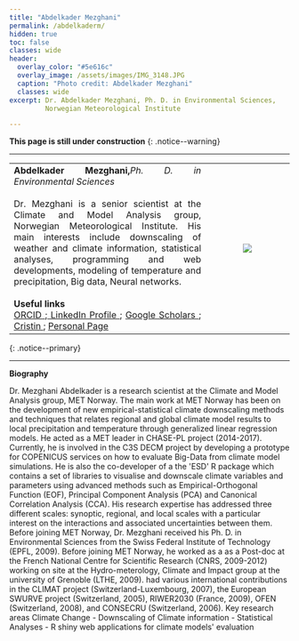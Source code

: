 ```yaml
---
title: "Abdelkader Mezghani"
permalink: /abdelkaderm/
hidden: true
toc: false
classes: wide
header:
  overlay_color: "#5e616c"
  overlay_image: /assets/images/IMG_3148.JPG
  caption: "Photo credit: Abdelkader Mezghani"
  classes: wide
excerpt: Dr. Abdelkader Mezghani, Ph. D. in Environmental Sciences,   
         Norwegian Meteorological Institute

---
```


**This page is still under construction**
{: .notice--warning}

---
<table>
 <tr>
  <td align="justify" style ="border: none;">
 <font size = "3"> <strong> Abdelkader Mezghani,</strong><em>Ph. D. in Environmental Sciences </em><br><br>
   Dr. Mezghani is a senior scientist at the Climate and Model Analysis group, Norwegian Meteorological Institute. His main interests include downscaling of weather and climate information, statistical analyses, programming and web developments, modeling of temperature and precipitation, Big data, Neural networks. </font><br><br>
 <strong> Useful links</strong><br>
 <a href="https://orcid.org/0000-0003-2825-5884"> ORCID </a>;<a href="https://no.linkedin.com/in/abdelkader-mezghani-8a3aa127"> LinkedIn Profile </a>; <a href="https://scholar.google.com/citations?user=oeIMYnUAAAAJ&hl=en"> Google Scholars </a>; <a href="https://app.cristin.no/persons/show.jsf?id=764228"> Cristin    </a>;  <a href="https://metno.github.io/mk-website/pages/bio/abdelkaderm.md"> Personal Page </a>
 </td>
 <td width="30%" style ="border: none;"><center> <img src="https://metno.github.io/mk-website/assets/images/bio/abdelkader_metno.jpg"/> </center></td>
 </tr>
 </table>
{: .notice--primary}

---

**Biography**  

Dr. Mezghani Abdelkader is a research scientist at the Climate and Model Analysis group, MET Norway. The main work at MET Norway has been on the development of new empirical-statistical climate downscaling methods and techniques that relates regional and global climate model results to local precipitation and temperature through generalized linear regression models. He acted as a MET leader in CHASE-PL project (2014-2017). Currently, he is involved in the C3S DECM project by developing a prototype for COPENICUS services on how to evaluate Big-Data from climate model simulations. He is also the co-developer of a the 'ESD' R package which contains a set of libraries to visualise and downscale climate variables and parameters using advanced methods such as Empirical-Orthogonal Function (EOF), Principal Component Analysis (PCA) and Canonical Correlation Analysis (CCA). His research expertise has addressed three different scales: synoptic, regional, and local scales with a particular interest on the interactions and associated uncertainties between them. Before joining MET Norway, Dr. Mezghani received his Ph. D. in Environmental Sciences from the Swiss Federal Institute of Technology (EPFL, 2009). Before joining MET Norway, he worked as a as a Post-doc at the French National Centre for Scientific Research (CNRS, 2009-2012) working on site at the Hydro-meterology, Climate and Impact group at the university of Grenoble (LTHE, 2009). had various international contributions in the CLIMAT project (Switzerland-Luxembourg, 2007), the European SWURVE project (Switzerland, 2005), RIWER2030 (France, 2009), OFEN (Switzerland, 2008), and CONSECRU (Switzerland, 2006). Key research areas Climate Change - Downscaling of Climate information - Statistical Analyses - R shiny web applications for climate models' evaluation

